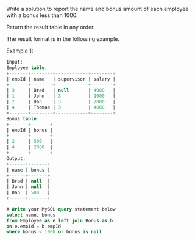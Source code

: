 Write a solution to report the name and bonus amount of each employee with a bonus less than 1000.

Return the result table in any order.

The result format is in the following example.

Example 1:
```sql
Input: 
Employee table:
+-------+--------+------------+--------+
| empId | name   | supervisor | salary |
+-------+--------+------------+--------+
| 3     | Brad   | null       | 4000   |
| 1     | John   | 3          | 1000   |
| 2     | Dan    | 3          | 2000   |
| 4     | Thomas | 3          | 4000   |
+-------+--------+------------+--------+
Bonus table:
+-------+-------+
| empId | bonus |
+-------+-------+
| 2     | 500   |
| 4     | 2000  |
+-------+-------+
Output: 
+------+-------+
| name | bonus |
+------+-------+
| Brad | null  |
| John | null  |
| Dan  | 500   |
+------+-------+
```
```sql
# Write your MySQL query statement below
select name, bonus
from Employee as e left join Bonus as b
on e.empId = b.empId
where bonus < 1000 or bonus is null
```
